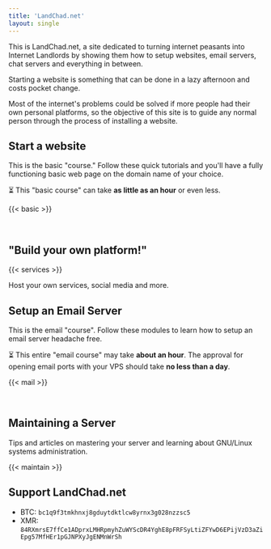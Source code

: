 ```yaml
---
title: 'LandChad.net'
layout: single
---
```


This is LandChad.net, a site dedicated to turning internet peasants into Internet Landlords by showing them how to setup websites, email servers, chat servers and everything in between.

Starting a website is something that can be done in a lazy afternoon and costs pocket change.

Most of the internet's problems could be solved if more people had their own personal platforms, so the objective of this site is to guide any normal person through the process of installing a website.

## Start a website

<div>

<div class=left>

This is the basic "course." Follow these quick tutorials and you'll have a fully functioning basic web page on the domain name of your choice.

⏳ This "basic course" can take **as little as an hour** or even less.

</div>

<div class=right>

{{< basic >}}

</div>
<br>
</div>



## "Build your own platform!"

{{< services >}}

Host your own services, social media and more.

## Setup an Email Server

<div>

<div class=left>

This is the email "course". Follow these modules to learn how to setup an email server headache free.

⏳ This entire "email course" may take **about an hour**. The approval for opening email ports with your VPS should take **no less than a day**.

</div>

<div class=right>

{{< mail >}}

</div>
<br>
</div>

## Maintaining a Server

Tips and articles on mastering your server and learning about GNU/Linux systems administration.

{{< maintain >}}

## Support LandChad.net

- BTC: `bc1q9f3tmkhnxj8gduytdktlcw8yrnx3g028nzzsc5`
- XMR: `84RXmrsE7ffCe1ADprxLMHRpmyhZuWYScDR4YghE8pFRFSyLtiZFYwD6EPijVzD3aZiEpg57MfHEr1pGJNPXyJgENMnWrSh`

